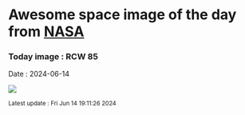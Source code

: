 
# Awesome space image of the day from [NASA](https://api.nasa.gov/)

### Today image : RCW 85
Date : 2024-06-14

![](https://apod.nasa.gov/apod/image/2406/HaLRGB+v2Pugh1100c.jpg)

<small>Latest update : Fri Jun 14 19:11:26 2024</small>
        